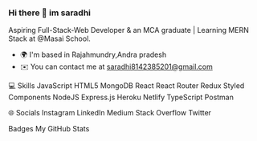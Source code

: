 ### Hi there 👋 im saradhi
Aspiring Full-Stack-Web Developer & an MCA graduate | Learning MERN Stack at @Masai School.

- 🌍  I'm based in Rajahmundry,Andra pradesh
- ✉️  You can contact me at saradhi8142385201@gmail.com

💻 Skills
JavaScript HTML5 MongoDB React React Router Redux Styled Components NodeJS Express.js Heroku Netlify TypeScript Postman

🌐 Socials
Instagram LinkedIn Medium Stack Overflow Twitter

Badges
My GitHub Stats

<!--
**Saradhii/saradhii** is a ✨ _special_ ✨ repository because its `README.md` (this file) appears on your GitHub profile.

Here are some ideas to get you started:

- 🔭 I’m currently working on ...
- 🌱 I’m currently learning ...
- 👯 I’m looking to collaborate on ...
- 🤔 I’m looking for help with ...
- 💬 Ask me about ...
- 📫 How to reach me: ...
- 😄 Pronouns: ...
- ⚡ Fun fact: ...
-->
